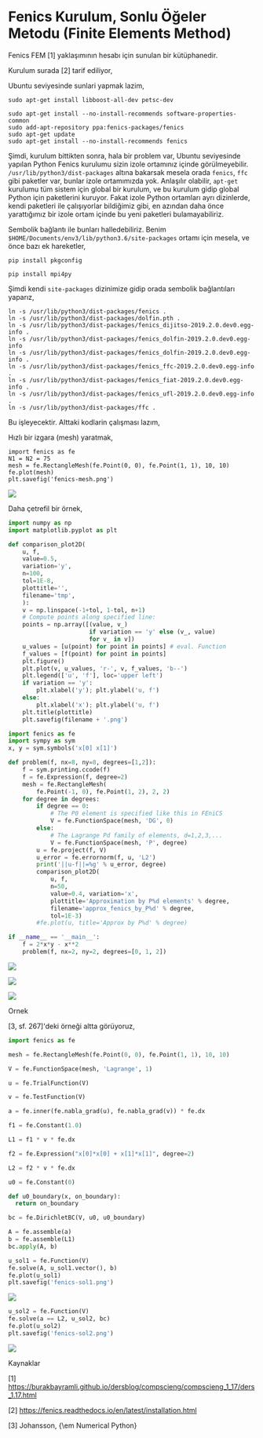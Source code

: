 # Fenics Kurulum, Sonlu Öğeler Metodu (Finite Elements Method)

Fenics FEM [1] yaklaşımının hesabı için sunulan bir kütüphanedir. 

Kurulum surada [2] tarif ediliyor,

Ubuntu seviyesinde sunlari yapmak lazim,

```
sudo apt-get install libboost-all-dev petsc-dev

sudo apt-get install --no-install-recommends software-properties-common
sudo add-apt-repository ppa:fenics-packages/fenics
sudo apt-get update
sudo apt-get install --no-install-recommends fenics
```

Şimdi, kurulum bittikten sonra, hala bir problem var, Ubuntu
seviyesinde yapılan Python Fenics kurulumu sizin izole ortamınız
içinde görülmeyebilir. `/usr/lib/python3/dist-packages` altına
bakarsak mesela orada `fenics`, `ffc` gibi paketler var, bunlar izole
ortamımızda yok. Anlaşılır olabilir, `apt-get` kurulumu tüm sistem
için global bir kurulum, ve bu kurulum gidip global Python için
paketlerini kuruyor. Fakat izole Python ortamları ayrı dizinlerde,
kendi paketleri ile çalışıyorlar bildiğimiz gibi, en azından
daha önce yarattığımız bir izole ortam içinde bu yeni paketleri
bulamayabiliriz.

Sembolik bağlantı ile bunları halledebiliriz. Benim `$HOME/Documents/env3/lib/python3.6/site-packages`
ortamı için mesela, ve önce bazı ek hareketler,

```
pip install pkgconfig

pip install mpi4py
```

Şimdi kendi `site-packages` dizinimize gidip orada sembolik bağlantıları yaparız,

```
ln -s /usr/lib/python3/dist-packages/fenics .
ln -s /usr/lib/python3/dist-packages/dolfin.pth .
ln -s /usr/lib/python3/dist-packages/fenics_dijitso-2019.2.0.dev0.egg-info .
ln -s /usr/lib/python3/dist-packages/fenics_dolfin-2019.2.0.dev0.egg-info 
ln -s /usr/lib/python3/dist-packages/fenics_dolfin-2019.2.0.dev0.egg-info .
ln -s /usr/lib/python3/dist-packages/fenics_ffc-2019.2.0.dev0.egg-info .
ln -s /usr/lib/python3/dist-packages/fenics_fiat-2019.2.0.dev0.egg-info .
ln -s /usr/lib/python3/dist-packages/fenics_ufl-2019.2.0.dev0.egg-info .
ln -s /usr/lib/python3/dist-packages/ffc .
```

Bu işleyecektir. Alttaki kodlarin çalışması lazım,

Hızlı bir izgara (mesh) yaratmak,


```
import fenics as fe
N1 = N2 = 75
mesh = fe.RectangleMesh(fe.Point(0, 0), fe.Point(1, 1), 10, 10)
fe.plot(mesh)
plt.savefig('fenics-mesh.png')
```

![](fenics-mesh.png)

Daha çetrefil bir örnek,

```python
import numpy as np
import matplotlib.pyplot as plt

def comparison_plot2D(
    u, f,           
    value=0.5,      
    variation='y',  
    n=100,          
    tol=1E-8,       
    plottitle='',   
    filename='tmp', 
    ):
    v = np.linspace(-1+tol, 1-tol, n+1)
    # Compute points along specified line:
    points = np.array([(value, v_)
                       if variation == 'y' else (v_, value)
                       for v_ in v])
    u_values = [u(point) for point in points] # eval. Function
    f_values = [f(point) for point in points]
    plt.figure()
    plt.plot(v, u_values, 'r-', v, f_values, 'b--')
    plt.legend(['u', 'f'], loc='upper left')
    if variation == 'y':
        plt.xlabel('y'); plt.ylabel('u, f')
    else:
        plt.xlabel('x'); plt.ylabel('u, f')
    plt.title(plottitle)
    plt.savefig(filename + '.png')

import fenics as fe
import sympy as sym
x, y = sym.symbols('x[0] x[1]')

def problem(f, nx=8, ny=8, degrees=[1,2]):
    f = sym.printing.ccode(f)
    f = fe.Expression(f, degree=2)
    mesh = fe.RectangleMesh(
        fe.Point(-1, 0), fe.Point(1, 2), 2, 2)
    for degree in degrees:
        if degree == 0:
            # The P0 element is specified like this in FEniCS
            V = fe.FunctionSpace(mesh, 'DG', 0)
        else:
            # The Lagrange Pd family of elements, d=1,2,3,...
            V = fe.FunctionSpace(mesh, 'P', degree)
        u = fe.project(f, V)
        u_error = fe.errornorm(f, u, 'L2')
        print('||u-f||=%g' % u_error, degree)
        comparison_plot2D(
            u, f,
            n=50,
            value=0.4, variation='x',
            plottitle='Approximation by P%d elements' % degree,
            filename='approx_fenics_by_P%d' % degree,
            tol=1E-3)
        #fe.plot(u, title='Approx by P%d' % degree)

if __name__ == '__main__':
    f = 2*x*y - x**2
    problem(f, nx=2, ny=2, degrees=[0, 1, 2])
```

![](approx_fenics_by_P0.png)

![](approx_fenics_by_P1.png)

![](approx_fenics_by_P2.png)

Ornek

[3, sf. 267]'deki örneği altta görüyoruz,

```python
import fenics as fe

mesh = fe.RectangleMesh(fe.Point(0, 0), fe.Point(1, 1), 10, 10)

V = fe.FunctionSpace(mesh, 'Lagrange', 1)

u = fe.TrialFunction(V)

v = fe.TestFunction(V)

a = fe.inner(fe.nabla_grad(u), fe.nabla_grad(v)) * fe.dx

f1 = fe.Constant(1.0)

L1 = f1 * v * fe.dx

f2 = fe.Expression("x[0]*x[0] + x[1]*x[1]", degree=2)

L2 = f2 * v * fe.dx

u0 = fe.Constant(0)

def u0_boundary(x, on_boundary):
  return on_boundary

bc = fe.DirichletBC(V, u0, u0_boundary)

A = fe.assemble(a)
b = fe.assemble(L1)
bc.apply(A, b)
```

```python
u_sol1 = fe.Function(V)
fe.solve(A, u_sol1.vector(), b)
fe.plot(u_sol1)
plt.savefig('fenics-sol1.png')
```

![](fenics-sol1.png)

```python
u_sol2 = fe.Function(V)
fe.solve(a == L2, u_sol2, bc)
fe.plot(u_sol2)
plt.savefig('fenics-sol2.png')
``` 

![](fenics-sol2.png)

Kaynaklar

[1] https://burakbayramli.github.io/dersblog/compscieng/compscieng_1_17/ders_1.17.html

[2] https://fenics.readthedocs.io/en/latest/installation.html

[3] Johansson, {\em Numerical Python}
